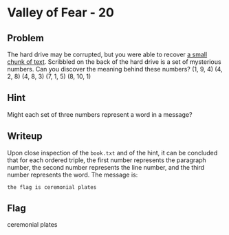 # Valley of Fear - 20

## Problem

The hard drive may be corrupted, but you were able to recover [a small chunk of text](book.txt). Scribbled on the back of the hard drive is a set of mysterious numbers. Can you discover the meaning behind these numbers? (1, 9, 4) (4, 2, 8) (4, 8, 3) (7, 1, 5) (8, 10, 1)

## Hint

Might each set of three numbers represent a word in a message?

## Writeup

Upon close inspection of the `book.txt` and of the hint, it can be concluded that for each ordered triple, the first number represents the paragraph number, the second number represents the line number, and the third number represents the word. The message is:

    the flag is ceremonial plates

## Flag

ceremonial plates